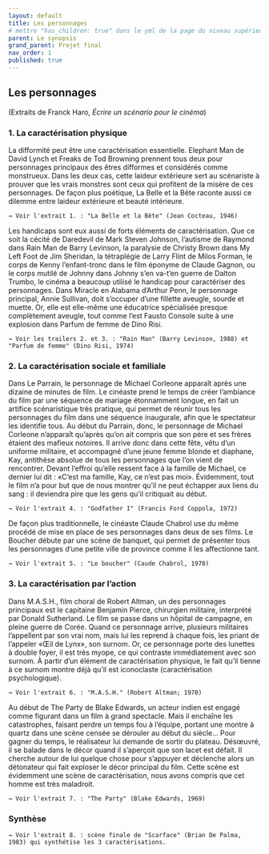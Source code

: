 ```yaml
---
layout: default
title: Les personnages
# mettre "has_children: true" dans le yml de la page du niveau supérieur
parent: Le synopsis
grand_parent: Projet final
nav_order: 1
published: true
---
```

## Les personnages

(Extraits de Franck Haro, *Écrire un scénario pour le cinéma*)

### 1. La caractérisation physique

La difformité peut être une caractérisation essentielle. Elephant Man de David Lynch et Freaks de Tod Browning prennent tous deux pour personnages principaux des êtres difformes et considérés comme monstrueux. Dans les deux cas, cette laideur extérieure sert au scénariste à prouver que les vrais monstres sont ceux qui profitent de la misère de ces personnages. De façon plus poétique, La Belle et la Bête raconte aussi ce dilemme entre laideur extérieure et beauté intérieure. 

`→ Voir l'extrait 1. : "La Belle et la Bête" (Jean Cocteau, 1946)`

Les handicaps sont eux aussi de forts éléments de caractérisation. Que ce soit la cécité de Daredevil de Mark Steven Johnson, l’autisme de Raymond dans Rain Man de Barry Levinson, la paralysie de Christy Brown dans My Left Foot de Jim Sheridan, la tétraplégie de Larry Flint de Milos Forman, le corps de Kenny l’enfant-tronc dans le film éponyme de Claude Gagnon, ou le corps mutilé de Johnny dans Johnny s’en va-t’en guerre de Dalton Trumbo, le cinéma a beaucoup utilisé le handicap pour caractériser des personnages. Dans Miracle en Alabama d’Arthur Penn, le personnage principal, Annie Sullivan, doit s’occuper d’une fillette aveugle, sourde et muette. Or, elle est elle-même une éducatrice spécialisée presque complètement aveugle, tout comme l’est Fausto Console suite à une explosion dans Parfum de femme de Dino Risi.

`→ Voir les trailers 2. et 3. : "Rain Man" (Barry Levinson, 1988) et "Parfum de femme" (Dino Risi, 1974)`

### 2. La caractérisation sociale et familiale 

Dans Le Parrain, le personnage de Michael Corleone apparaît après une dizaine de minutes de film. Le cinéaste prend le temps de créer l’ambiance du film par une séquence de mariage étonnamment longue, en fait un artifice scénaristique très pratique, qui permet de réunir tous les personnages du film dans une séquence inaugurale, afin que le spectateur les identifie tous. Au début du Parrain, donc, le personnage de Michael Corleone n’apparaît qu’après qu’on ait compris que son père et ses frères étaient des mafieux notoires. Il arrive donc dans cette fête, vêtu d’un uniforme militaire, et accompagné d’une jeune femme blonde et diaphane, Kay, antithèse absolue de tous les personnages que l’on vient de rencontrer. Devant l’effroi qu’elle ressent face à la famille de Michael, ce dernier lui dit : «C’est ma famille, Kay, ce n’est pas moi». Évidemment, tout le film n’a pour but que de nous montrer qu’il ne peut échapper aux liens du
sang : il deviendra pire que les gens qu’il critiquait au début. 

`→ Voir l'extrait 4. : "Godfather I" (Francis Ford Coppola, 1972)`

De façon plus traditionnelle, le cinéaste Claude Chabrol use du même procédé de mise en place de ses personnages dans deux de ses films. Le Boucher débute par une scène de banquet, qui permet de présenter tous les personnages d’une petite ville de province comme il les affectionne tant. 

`→ Voir l'extrait 5. : "Le boucher" (Caude Chabrol, 1970)`
                       
### 3. La caractérisation par l’action

Dans M.A.S.H., film choral de Robert Altman, un des personnages principaux est le capitaine Benjamin Pierce, chirurgien militaire, interprété par Donald Sutherland. Le film se passe dans un hôpital de campagne, en pleine guerre de Corée. Quand ce personnage arrive, plusieurs militaires l’appellent par son vrai nom, mais lui les reprend à chaque fois, les priant de l’appeler «Œil de Lynx», son surnom. Or, ce personnage porte des lunettes à double foyer, il est très myope, ce qui contraste immédiatement avec son surnom. À partir d’un élément de caractérisation physique, le fait qu’il tienne à ce surnom montre déjà qu’il est iconoclaste (caractérisation psychologique).

`→ Voir l'extrait 6. : "M.A.S.H." (Robert Altman; 1970)`

Au début de The Party de Blake Edwards, un acteur indien est engagé comme figurant dans un film à grand spectacle. Mais il enchaîne les catastrophes, faisant perdre un temps fou à l’équipe, portant une montre à quartz dans une scène censée se dérouler au début du siècle... Pour gagner du temps, le réalisateur lui demande de sortir du plateau. Désœuvré, il se balade dans le décor quand il s’aperçoit que son lacet est défait. Il cherche autour de lui quelque chose pour s’appuyer et déclenche alors un détonateur qui fait exploser le décor principal du film. Cette scène est évidemment une scène de caractérisation, nous avons compris que cet homme est très maladroit. 

`→ Voir l'extrait 7. : "The Party" (Blake Edwards, 1969)`

### Synthèse

`→ Voir l'extrait 8. : scène finale de "Scarface" (Brian De Palma, 1983) qui synthétise les 3 caractérisations.`